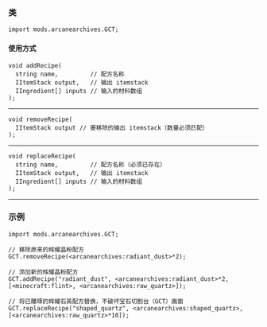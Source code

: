 ### 类

```zenscript
import mods.arcanearchives.GCT;
```

#### 使用方式

```zenscript
void addRecipe(
  string name,         // 配方名称
  IItemStack output,   // 输出 itemstack
  IIngredient[] inputs // 输入的材料数组
);
```


---


```zenscript
void removeRecipe(
  IItemStack output // 要移除的输出 itemstack（数量必须匹配）
);
```


---


```zenscript
void replaceRecipe(
  string name,         // 配方名称（必须已存在）
  IItemStack output,   // 输出 itemstack
  IIngredient[] inputs // 输入的材料数组
);
```


---


### 示例

```zenscript
import mods.arcanearchives.GCT;

// 移除原来的辉耀晶粉配方
GCT.removeRecipe(<arcanearchives:radiant_dust>*2);

// 添加新的辉耀晶粉配方
GCT.addRecipe("radiant_dust", <arcanearchives:radiant_dust>*2, [<minecraft:flint>, <arcanearchives:raw_quartz>]);

// 将已雕琢的辉耀石英配方替换，不破坏宝石切割台（GCT）画面
GCT.replaceRecipe("shaped_quartz", <arcanearchives:shaped_quartz>, [<arcanearchives:raw_quartz>*10]);
```
